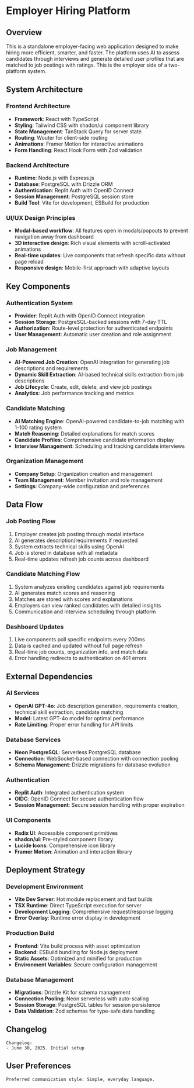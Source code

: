 # Employer Hiring Platform

## Overview

This is a standalone employer-facing web application designed to make hiring more efficient, smarter, and faster. The platform uses AI to assess candidates through interviews and generate detailed user profiles that are matched to job postings with ratings. This is the employer side of a two-platform system.

## System Architecture

### Frontend Architecture
- **Framework**: React with TypeScript
- **Styling**: Tailwind CSS with shadcn/ui component library
- **State Management**: TanStack Query for server state
- **Routing**: Wouter for client-side routing
- **Animations**: Framer Motion for interactive animations
- **Form Handling**: React Hook Form with Zod validation

### Backend Architecture
- **Runtime**: Node.js with Express.js
- **Database**: PostgreSQL with Drizzle ORM
- **Authentication**: Replit Auth with OpenID Connect
- **Session Management**: PostgreSQL session store
- **Build Tool**: Vite for development, ESBuild for production

### UI/UX Design Principles
- **Modal-based workflow**: All features open in modals/popouts to prevent navigation away from dashboard
- **3D interactive design**: Rich visual elements with scroll-activated animations
- **Real-time updates**: Live components that refresh specific data without page reload
- **Responsive design**: Mobile-first approach with adaptive layouts

## Key Components

### Authentication System
- **Provider**: Replit Auth with OpenID Connect integration
- **Session Storage**: PostgreSQL-backed sessions with 7-day TTL
- **Authorization**: Route-level protection for authenticated endpoints
- **User Management**: Automatic user creation and role assignment

### Job Management
- **AI-Powered Job Creation**: OpenAI integration for generating job descriptions and requirements
- **Dynamic Skill Extraction**: AI-based technical skills extraction from job descriptions
- **Job Lifecycle**: Create, edit, delete, and view job postings
- **Analytics**: Job performance tracking and metrics

### Candidate Matching
- **AI Matching Engine**: OpenAI-powered candidate-to-job matching with 1-100 rating system
- **Match Reasoning**: Detailed explanations for match scores
- **Candidate Profiles**: Comprehensive candidate information display
- **Interview Management**: Scheduling and tracking candidate interviews

### Organization Management
- **Company Setup**: Organization creation and management
- **Team Management**: Member invitation and role management
- **Settings**: Company-wide configuration and preferences

## Data Flow

### Job Posting Flow
1. Employer creates job posting through modal interface
2. AI generates description/requirements if requested
3. System extracts technical skills using OpenAI
4. Job is stored in database with all metadata
5. Real-time updates refresh job counts across dashboard

### Candidate Matching Flow
1. System analyzes existing candidates against job requirements
2. AI generates match scores and reasoning
3. Matches are stored with scores and explanations
4. Employers can view ranked candidates with detailed insights
5. Communication and interview scheduling through platform

### Dashboard Updates
1. Live components poll specific endpoints every 200ms
2. Data is cached and updated without full page refresh
3. Real-time job counts, organization info, and match data
4. Error handling redirects to authentication on 401 errors

## External Dependencies

### AI Services
- **OpenAI GPT-4o**: Job description generation, requirements creation, technical skill extraction, candidate matching
- **Model**: Latest GPT-4o model for optimal performance
- **Rate Limiting**: Proper error handling for API limits

### Database Services
- **Neon PostgreSQL**: Serverless PostgreSQL database
- **Connection**: WebSocket-based connection with connection pooling
- **Schema Management**: Drizzle migrations for database evolution

### Authentication
- **Replit Auth**: Integrated authentication system
- **OIDC**: OpenID Connect for secure authentication flow
- **Session Management**: Secure session handling with proper expiration

### UI Components
- **Radix UI**: Accessible component primitives
- **shadcn/ui**: Pre-styled component library
- **Lucide Icons**: Comprehensive icon library
- **Framer Motion**: Animation and interaction library

## Deployment Strategy

### Development Environment
- **Vite Dev Server**: Hot module replacement and fast builds
- **TSX Runtime**: Direct TypeScript execution for server
- **Development Logging**: Comprehensive request/response logging
- **Error Overlay**: Runtime error display in development

### Production Build
- **Frontend**: Vite build process with asset optimization
- **Backend**: ESBuild bundling for Node.js deployment
- **Static Assets**: Optimized and minified for production
- **Environment Variables**: Secure configuration management

### Database Management
- **Migrations**: Drizzle Kit for schema management
- **Connection Pooling**: Neon serverless with auto-scaling
- **Session Storage**: PostgreSQL tables for session persistence
- **Data Validation**: Zod schemas for type-safe data handling

## Changelog

```
Changelog:
- June 30, 2025. Initial setup
```

## User Preferences

```
Preferred communication style: Simple, everyday language.
```